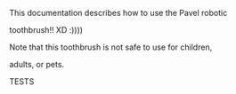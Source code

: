 This documentation describes how to use the Pavel robotic

toothbrush!!  XD :))))

Note that this toothbrush is not safe to use for children,

adults, or pets.

TESTS
